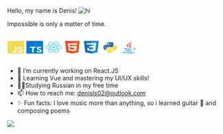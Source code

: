 Hello, my name is Denis! <img src="https://user-images.githubusercontent.com/1303154/88677602-1635ba80-d120-11ea-84d8-d263ba5fc3c0.gif" width="24px" alt="hi">

Impossible is only a matter of time.

<div style="display: inline_block"><br>
  <img align="center" alt="Denis-Js" height="30" width="40" src="https://raw.githubusercontent.com/devicons/devicon/master/icons/javascript/javascript-plain.svg">
  <img align="center" alt="Denis-Ts" height="30" width="40" src="https://raw.githubusercontent.com/devicons/devicon/master/icons/typescript/typescript-plain.svg">
  <img align="center" alt="Denis-React" height="30" width="40" src="https://raw.githubusercontent.com/devicons/devicon/master/icons/react/react-original.svg">
  <img align="center" alt="Denis-HTML" height="30" width="40" src="https://raw.githubusercontent.com/devicons/devicon/master/icons/html5/html5-original.svg">
  <img align="center" alt="Denis-CSS" height="30" width="40" src="https://raw.githubusercontent.com/devicons/devicon/master/icons/css3/css3-original.svg">
  <img align="center" alt="Rafa-Python" height="30" width="40" src="https://raw.githubusercontent.com/devicons/devicon/master/icons/python/python-original.svg">
  <img align="center" alt="Rafa-Java" height="30" width="40" src="https://raw.githubusercontent.com/devicons/devicon/master/icons/java/java-original.svg">
</div>

 <br/>

- 🔭 I’m currently working on React.JS
- 🌱 Learning Vue and mastering my UI/UX skills!
- 🐱‍👤Studying Russian in my free time
- 📫 How to reach me: denisls02@outlook.com
- ✨ Fun facts: I love music more than anything, so i learned guitar 🎸 and composing poems

<div>
   <a href="https://www.linkedin.com/in/developer-denis-silva/" target="_blank"><img src="https://img.shields.io/badge/-LinkedIn-%230077B5?style=for-the-badge&logo=linkedin&logoColor=white"></a> 

</div>




